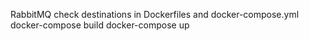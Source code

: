 RabbitMQ
check destinations in Dockerfiles and docker-compose.yml
docker-compose build
docker-compose up